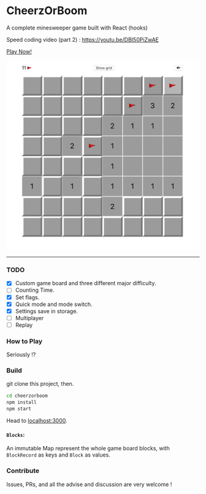 # CheerzOrBoom

A complete minesweeper game built with React (hooks)

Speed coding video (part 2) : https://youtu.be/DBI50PiZwAE 

[Play Now!](https://admiring-davinci-96f9e2.netlify.com/)

![screenshot](screenshot.png)

---

### TODO

- [x] Custom game board and three different major difficulty.
- [ ] Counting Time.
- [x] Set flags.
- [x] Quick mode and mode switch.
- [x] Settings save in storage.
- [ ] Multiplayer
- [ ] Replay

### How to Play
Seriously !?

### Build
git clone this project, then.
```bash
cd cheerzorboom
npm install
npm start
```
Head to [localhost:3000](localhost:3000).

#### `Blocks`:
An immutable Map represent the whole game board blocks, with `BlockRecord` as keys and `Block` as values.

### Contribute
Issues, PRs, and all the advise and discussion are very welcome !
